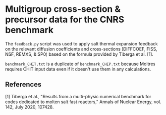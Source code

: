 # Multigroup cross-section & precursor data for the CNRS benchmark

The ```feedback.py``` script was used to apply salt thermal expansion feedback
on the relevant diffusion coefficients and cross-sections (DIFFCOEF, FISS, NSF,
REMXS, & SP0) based on the formula provided by Tiberga et al. [1].

```benchmark_CHIT.txt``` is a duplicate of ```benchmark_CHIP.txt``` because
Moltres requires CHIT input data even if it doesn't use them in any
calculations.

## References

[1] Tiberga et al., "Results from a multi-physic numerical benchmark for codes
dedicated to molten salt fast reactors," Annals of Nuclear Energy, vol. 142,
July 2020, 107428.
